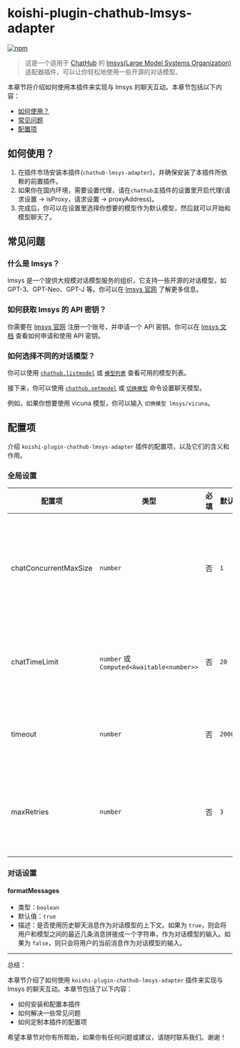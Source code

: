 # koishi-plugin-chathub-lmsys-adapter

[![npm](https://img.shields.io/npm/v/@dingyi222666/koishi-plugin-chathub-lmsys-adapter/next)](https://www.npmjs.com/package/@dingyi222666/koishi-plugin-chathub-lmsys-adapter)

> 这是一个适用于 [ChatHub](https://github.com/ChatHubLab/chathub) 的 [lmsys(Large Model Systems Organization)](https://lmsys.org/) 适配器插件，可以让你轻松地使用一些开源的对话模型。

本章节将介绍如何使用本插件来实现与 lmsys 的聊天互动。本章节包括以下内容：

- [如何使用？](#如何使用)
- [常见问题](#常见问题)
- [配置项](#配置项)

## 如何使用？

1. 在插件市场安装本插件(`chathub-lmsys-adapter`)，并确保安装了本插件所依赖的前置插件。
2. 如果你在国内环境，需要设置代理，请在`chathub`主插件的设置里开启代理(请求设置 -> isProxy，请求设置 -> proxyAddress)。
3. 完成后，你可以在设置里选择你想要的模型作为默认模型，然后就可以开始和模型聊天了。

## 常见问题

### 什么是 lmsys？

lmsys 是一个提供大规模对话模型服务的组织，它支持一些开源的对话模型，如 GPT-3、GPT-Neo、GPT-J 等。你可以在 [lmsys 官网](https://lmsys.org/) 了解更多信息。

### 如何获取 lmsys 的 API 密钥？

你需要在 [lmsys 官网](https://lmsys.org/) 注册一个账号，并申请一个 API 密钥。你可以在 [lmsys 文档](https://docs.lmsys.org/) 查看如何申请和使用 API 密钥。

### 如何选择不同的对话模型？

你可以使用 [`chathub.listmodel`](/guide/useful-commands#模型列表) 或 [`模型列表`](/guide/useful-commands#模型列表) 查看可用的模型列表。

接下来，你可以使用 [`chathub.setmodel`](/guide/useful-commands#设置模型) 或 [`切换模型`](/guide/useful-commands#设置模型) 命令设置聊天模型。

例如，如果你想要使用 vicuna 模型，你可以输入 `切换模型 lmsys/vicuna`。


## 配置项

介绍 `koishi-plugin-chathub-lmsys-adapter` 插件的配置项，以及它们的含义和作用。

### 全局设置

| 配置项 | 类型 | 必填 | 默认值 | 作用 |
| --- | --- | --- | --- | --- |
| chatConcurrentMaxSize | `number` | 否 | `1` | 设置当前适配器适配的模型的最大并发聊天数 |
| chatTimeLimit | `number` 或 `Computed<Awaitable<number>>` | 否 | `20` | 设置每小时的调用限额（次数） |
| timeout | `number` | 否 | `200000` | 设置请求超时时间（毫秒） |
| maxRetries | `number` | 否 | `3` | 设置模型请求失败后的最大重试次数 |

### 对话设置

#### formatMessages

- 类型：`boolean`
- 默认值：`true`
- 描述：是否使用历史聊天消息作为对话模型的上下文。如果为 `true`，则会将用户和模型之间的最近几条消息拼接成一个字符串，作为对话模型的输入。如果为 `false`，则只会将用户的当前消息作为对话模型的输入。

---

总结：

本章节介绍了如何使用 `koishi-plugin-chathub-lmsys-adapter` 插件来实现与 lmsys 的聊天互动。本章节包括了以下内容：

- 如何安装和配置本插件
- 如何解决一些常见问题
- 如何定制本插件的配置项

希望本章节对你有所帮助，如果你有任何问题或建议，请随时联系我们。谢谢！
